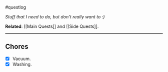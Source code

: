 #questlog 

*Stuff that I need to do, but don't really want to :)*

**Related**: [[Main Quests]] and [[Side Quests]].

---

## Chores

- [x] Vacuum.
- [x] Washing.